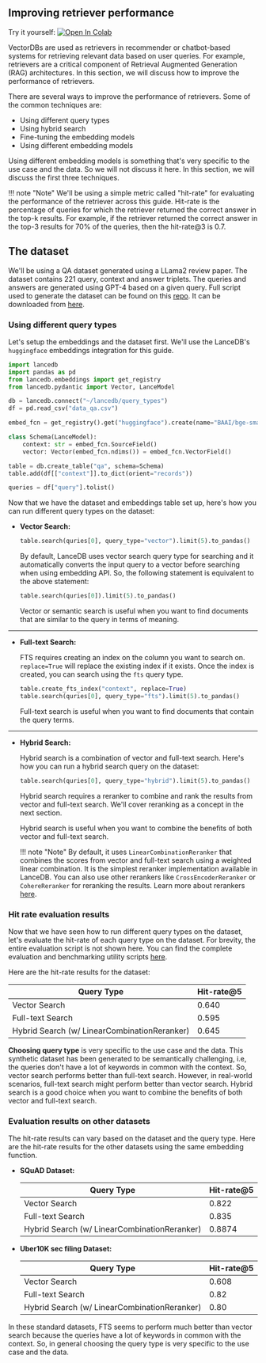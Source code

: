 ## Improving retriever performance

Try it yourself: <a href="https://colab.research.google.com/github/lancedb/lancedb/blob/main/docs/src/notebooks/lancedb_reranking.ipynb"><img src="https://colab.research.google.com/assets/colab-badge.svg" alt="Open In Colab"></a><br/>

VectorDBs are used as retrievers in recommender or chatbot-based systems for retrieving relevant data based on user queries. For example, retrievers are a critical component of Retrieval Augmented Generation (RAG) architectures. In this section, we will discuss how to improve the performance of retrievers.

There are several ways to improve the performance of retrievers. Some of the common techniques are:

* Using different query types
* Using hybrid search
* Fine-tuning the embedding models
* Using different embedding models

Using different embedding models is something that's very specific to the use case and the data. So we will not discuss it here. In this section, we will discuss the first three techniques.


!!! note "Note"
    We'll be using a simple metric called "hit-rate" for evaluating the performance of the retriever across this guide. Hit-rate is the percentage of queries for which the retriever returned the correct answer in the top-k results. For example, if the retriever returned the correct answer in the top-3 results for 70% of the queries, then the hit-rate@3 is 0.7.


## The dataset
We'll be using a QA dataset generated using a LLama2 review paper. The dataset contains 221 query, context and answer triplets. The queries and answers are generated using GPT-4 based on a given query. Full script used to generate the dataset can be found on this [repo](https://github.com/lancedb/ragged). It can be downloaded from [here](https://github.com/AyushExel/assets/blob/main/data_qa.csv).

### Using different query types
Let's setup the embeddings and the dataset first. We'll use the LanceDB's `huggingface` embeddings integration for this guide.

```python
import lancedb
import pandas as pd
from lancedb.embeddings import get_registry
from lancedb.pydantic import Vector, LanceModel

db = lancedb.connect("~/lancedb/query_types")
df = pd.read_csv("data_qa.csv")

embed_fcn = get_registry().get("huggingface").create(name="BAAI/bge-small-en-v1.")

class Schema(LanceModel):
    context: str = embed_fcn.SourceField()
    vector: Vector(embed_fcn.ndims()) = embed_fcn.VectorField()

table = db.create_table("qa", schema=Schema)
table.add(df[["context"]].to_dict(orient="records"))

queries = df["query"].tolist()
```

Now that we have the dataset and embeddings table set up, here's how you can run different query types on the dataset:

* <b> Vector Search: </b>

    ```python
    table.search(quries[0], query_type="vector").limit(5).to_pandas()
    ```
    By default, LanceDB uses vector search query type for searching and it automatically converts the input query to a vector before searching when using embedding API. So, the following statement is equivalent to the above statement:

    ```python
    table.search(quries[0]).limit(5).to_pandas()
    ```

    Vector or semantic search is useful when you want to find documents that are similar to the query in terms of meaning.

---

* <b> Full-text Search: </b>

    FTS requires creating an index on the column you want to search on. `replace=True` will replace the existing index if it exists.
    Once the index is created, you can search using the `fts` query type.
    ```python
    table.create_fts_index("context", replace=True)
    table.search(quries[0], query_type="fts").limit(5).to_pandas()
    ```

    Full-text search is useful when you want to find documents that contain the query terms.

---

* <b> Hybrid Search: </b>

    Hybrid search is a combination of vector and full-text search. Here's how you can run a hybrid search query on the dataset:
    ```python
    table.search(quries[0], query_type="hybrid").limit(5).to_pandas()
    ```
    Hybrid search requires a reranker to combine and rank the results from vector and full-text search. We'll cover reranking as a concept in the next section.

    Hybrid search is useful when you want to combine the benefits of both vector and full-text search.

    !!! note "Note"
        By default, it uses `LinearCombinationReranker` that combines the scores from vector and full-text search using a weighted linear combination. It is the simplest reranker implementation available in LanceDB. You can also use other rerankers like `CrossEncoderReranker` or `CohereReranker` for reranking the results.
        Learn more about rerankers [here](https://lancedb.github.io/lancedb/reranking/).



### Hit rate evaluation results

Now that we have seen how to run different query types on the dataset, let's evaluate the hit-rate of each query type on the dataset.
For brevity, the entire evaluation script is not shown here. You can find the complete evaluation and benchmarking utility scripts [here](https://github.com/lancedb/ragged).

Here are the hit-rate results for the dataset:

| Query Type | Hit-rate@5 |
| --- | --- |
| Vector Search | 0.640 |
| Full-text Search | 0.595 |
| Hybrid Search (w/ LinearCombinationReranker) | 0.645 |

**Choosing query type** is very specific to the use case and the data. This synthetic dataset has been generated to be semantically challenging, i.e, the queries don't have a lot of keywords in common with the context. So, vector search performs better than full-text search. However, in real-world scenarios, full-text search might perform better than vector search. Hybrid search is a good choice when you want to combine the benefits of both vector and full-text search.

### Evaluation results on other datasets

The hit-rate results can vary based on the dataset and the query type. Here are the hit-rate results for the other datasets using the same embedding function.

* <b> SQuAD Dataset: </b>

    | Query Type | Hit-rate@5 |
    | --- | --- |
    | Vector Search | 0.822 |
    | Full-text Search | 0.835 |
    | Hybrid Search (w/ LinearCombinationReranker) | 0.8874 |

* <b> Uber10K sec filing Dataset: </b>

    | Query Type | Hit-rate@5 |
    | --- | --- |
    | Vector Search | 0.608 |
    | Full-text Search | 0.82 |
    | Hybrid Search (w/ LinearCombinationReranker) | 0.80 |

In these standard datasets, FTS seems to perform much better than vector search because the queries have a lot of keywords in common with the context. So, in general choosing the query type is very specific to the use case and the data.
